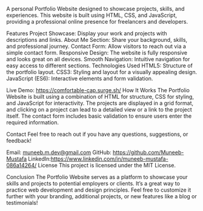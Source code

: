 A personal Portfolio Website designed to showcase projects, skills, and experiences. This website is built using HTML, CSS, and JavaScript, providing a professional online presence for freelancers and developers.

Features
Project Showcase: Display your work and projects with descriptions and links.
About Me Section: Share your background, skills, and professional journey.
Contact Form: Allow visitors to reach out via a simple contact form.
Responsive Design: The website is fully responsive and looks great on all devices.
Smooth Navigation: Intuitive navigation for easy access to different sections.
Technologies Used
HTML5: Structure of the portfolio layout.
CSS3: Styling and layout for a visually appealing design.
JavaScript (ES6): Interactive elements and form validation.

Live Demo:
https://comfortable-cap.surge.sh/ 
How It Works
The Portfolio Website is built using a combination of HTML for structure, CSS for styling, and JavaScript for interactivity. The projects are displayed in a grid format, and clicking on a project can lead to a detailed view or a link to the project itself. The contact form includes basic validation to ensure users enter the required information.

Contact
Feel free to reach out if you have any questions, suggestions, or feedback!

Email: muneeb.m.dev@gmail.com
GitHub: https://github.com/Muneeb-Mustafa
LinkedIn:https://www.linkedin.com/in/muneeb-mustafa-086a14264/
License
This project is licensed under the MIT License.

Conclusion
The Portfolio Website serves as a platform to showcase your skills and projects to potential employers or clients. It’s a great way to practice web development and design principles. Feel free to customize it further with your branding, additional projects, or new features like a blog or testimonials!
